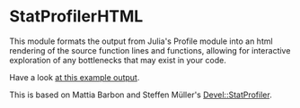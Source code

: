 # StatProfilerHTML

This module formats the output from Julia's Profile module into an html
rendering of the source function lines and functions, allowing for interactive
exploration of any bottlenecks that may exist in your code.

Have a look [at this example output](http://www.infty.nl/StatProfilerHTML.jl/example-output/).

This is based on Mattia Barbon and Steffen Müller's [Devel::StatProfiler](https://github.com/mbarbon/devel-statprofiler).

